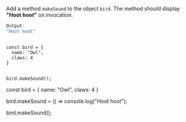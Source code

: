 Add a method `makeSound` to the object `bird`.
The method should display **"Hoot hoot"** on invocation.

```js
Output:
"Hoot hoot"
```

<codeblock type="exercise" language="javascript" testMode="fixedInput">
<code>
const bird = {
  name: "Owl",
  claws: 4
}

bird.makeSound();
</code>

<solution>
const bird = {
  name: "Owl",
  claws: 4
}

bird.makeSound = () => console.log("Hoot hoot");

bird.makeSound();
</solution>
</codeblock>
